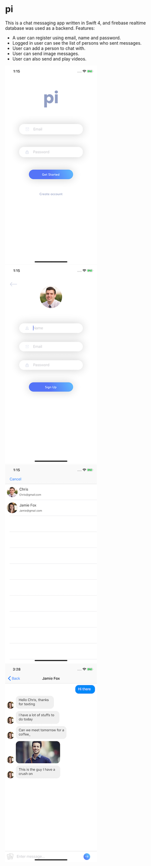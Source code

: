 # pi
This is a chat messaging app written in Swift 4, and firebase realtime database was used as a backend. Features:
- A user can register using email, name and password.
- Logged in user can see the list of persons who sent messages.
- User can add a person to chat with.
- User can send image messages.
- User can also send and play videos.

![ScreenShot1](https://github.com/nasim-ahmed/pi/blob/master/screen1.png)![ScreenShot2](https://github.com/nasim-ahmed/pi/blob/master/screen2.png)![ScreenShot3](https://github.com/nasim-ahmed/pi/blob/master/screen3.png)![ScreenShot4](https://github.com/nasim-ahmed/pi/blob/master/screen6.png)
